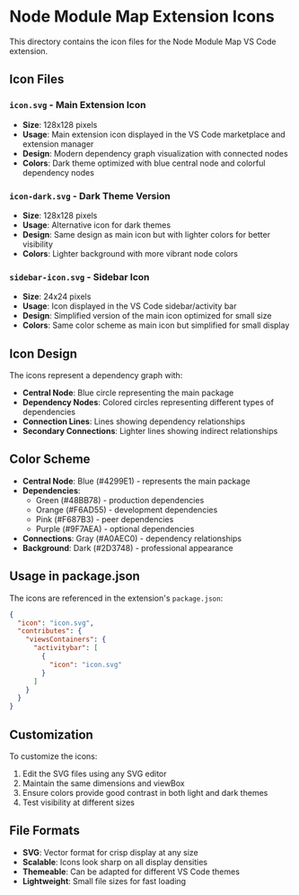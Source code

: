 # Node Module Map Extension Icons

This directory contains the icon files for the Node Module Map VS Code extension.

## Icon Files

### `icon.svg` - Main Extension Icon
- **Size**: 128x128 pixels
- **Usage**: Main extension icon displayed in the VS Code marketplace and extension manager
- **Design**: Modern dependency graph visualization with connected nodes
- **Colors**: Dark theme optimized with blue central node and colorful dependency nodes

### `icon-dark.svg` - Dark Theme Version
- **Size**: 128x128 pixels
- **Usage**: Alternative icon for dark themes
- **Design**: Same design as main icon but with lighter colors for better visibility
- **Colors**: Lighter background with more vibrant node colors

### `sidebar-icon.svg` - Sidebar Icon
- **Size**: 24x24 pixels
- **Usage**: Icon displayed in the VS Code sidebar/activity bar
- **Design**: Simplified version of the main icon optimized for small size
- **Colors**: Same color scheme as main icon but simplified for small display

## Icon Design

The icons represent a dependency graph with:
- **Central Node**: Blue circle representing the main package
- **Dependency Nodes**: Colored circles representing different types of dependencies
- **Connection Lines**: Lines showing dependency relationships
- **Secondary Connections**: Lighter lines showing indirect relationships

## Color Scheme

- **Central Node**: Blue (#4299E1) - represents the main package
- **Dependencies**:
  - Green (#48BB78) - production dependencies
  - Orange (#F6AD55) - development dependencies
  - Pink (#F687B3) - peer dependencies
  - Purple (#9F7AEA) - optional dependencies
- **Connections**: Gray (#A0AEC0) - dependency relationships
- **Background**: Dark (#2D3748) - professional appearance

## Usage in package.json

The icons are referenced in the extension's `package.json`:

```json
{
  "icon": "icon.svg",
  "contributes": {
    "viewsContainers": {
      "activitybar": [
        {
          "icon": "icon.svg"
        }
      ]
    }
  }
}
```

## Customization

To customize the icons:
1. Edit the SVG files using any SVG editor
2. Maintain the same dimensions and viewBox
3. Ensure colors provide good contrast in both light and dark themes
4. Test visibility at different sizes

## File Formats

- **SVG**: Vector format for crisp display at any size
- **Scalable**: Icons look sharp on all display densities
- **Themeable**: Can be adapted for different VS Code themes
- **Lightweight**: Small file sizes for fast loading
